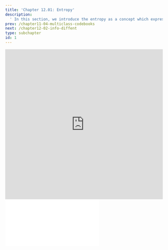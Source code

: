 ```yaml
---
title: 'Chapter 12.01: Entropy'
description:
  ' In this section, we introduce the entropy as a concept which expresses the expected information for discrete random variables. '
prev: /chapter11-04-multiclass-codebooks
next: /chapter12-02-info-diffent
type: subchapter
id: 1
---
```



<!-- Hier jetzt die neuen Links einpflegen -->


<exercise id="1" title="Video Lecture">
<iframe width="100%" height="480" src="https://www.youtube.com/embed/9H-DkQN0nxM" frameborder="0" allow="accelerometer; autoplay; encrypted-media; gyroscope; picture-in-picture" allowfullscreen></iframe>
</exercise>

<exercise id="2" title="Slides">
<object data="pdfs/12/slides-info-entropy.pdf" type="application/pdf" style="width:100%;height:480px">
    <embed src="pdfs/12/slides-info-entropy.pdf" type="application/pdf" />
</object>
</exercise>



